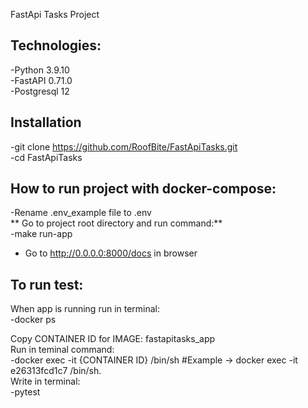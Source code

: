 FastApi Tasks Project

## Technologies: <br>
-Python 3.9.10 <br>
-FastAPI 0.71.0 <br> 
-Postgresql 12 <br>

## Installation <br>

-git clone https://github.com/RoofBite/FastApiTasks.git <br>
-cd FastApiTasks <br>

## How to run project with docker-compose:<br>
-Rename .env_example file to .env <br>
** Go to project root directory and run command:** <br>
-make run-app <br>
- Go to http://0.0.0.0:8000/docs in browser <br>

## To run test:<br>
When app is running run in terminal:<br>
-docker ps <br>

Copy CONTAINER ID for IMAGE: fastapitasks_app<br>
Run in teminal command:<br>
-docker exec -it {CONTAINER ID} /bin/sh        #Example -> docker exec -it e26313fcd1c7 /bin/sh. <br>
Write in terminal: <br>
-pytest



